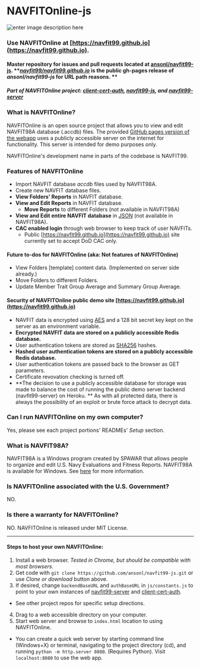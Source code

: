 # NAVFITOnline-js

![enter image description here](https://github.com/navfit99/navfit99.github.io/blob/master/assets/img/navfit99-256.png?raw=true)

### Use NAVFITOnline at **[https://navfit99.github.io](https://navfit99.github.io)**. 

#### Master repository for issues and pull requests located at [ansonl/navfit99-js](https://github.com/ansonl/navfit99-js).  ***[navfit99/navfit99.github.io](https://navfit99.github.io)* is the public gh-pages release of *ansonl/navfit99-js* for URL path reasons. ** 

##### Part of NAVFITOnline project: [client-cert-auth](https://github.com/ansonl/client-cert-auth), [navfit99-js](https://github.com/ansonl/navfit99-js), and [navfit99-server](https://github.com/ansonl/navfit99-server)

### What is NAVFITOnline?
NAVFITOnline is an open source project that allows you to view and edit NAVFIT98A database (.accdb) files. The provided [GitHub pages version of the webapp](https://navfit99.github.io) uses a publicly accessible server on the internet for functionality. This server is intended for demo purposes only. 

NAVFITOnline's development name in parts of the codebase is NAVFIT99.

### Features of NAVFITOnline
- Import NAVFIT database *accdb* files used by NAVFIT98A. 
- Create new NAVFIT database files.
- **View Folders' Reports** in NAVFIT database.
- **View and Edit Reports** in NAVFIT database.
  - **Move Reports** to different Folders (not available in NAVFIT98A)
- **View and Edit entire NAVFIT database** in [JSON](https://developer.mozilla.org/en-US/docs/Learn/JavaScript/Objects/JSON) (not available in NAVFIT98A).
- **CAC enabled login** through web browser to keep track of user NAVFITs. 
  - Public [https://navfit99.github.io](https://navfit99.github.io) site currently set to accept DoD CAC only. 

#### Future to-dos for NAVFITOnline (aka: Not features of NAVFITOnline)
- View Folders [template] content data. (Implemented on server side already.)
- Move Folders to different Folders. 
- Update Member Trait Group Average and Summary Group Average. 
 
#### Security of NAVFITOnline public demo site [https://navfit99.github.io](https://navfit99.github.io)
- NAVFIT data is encrypted using [AES](https://en.wikipedia.org/wiki/Advanced_Encryption_Standard) and a 128 bit secret key kept on the server as an environment variable. 
- **Encrypted NAVFIT data are stored on a publicly accessible Redis database.**
- User authentication tokens are stored as [SHA256](https://csrc.nist.gov/csrc/media/publications/fips/180/4/final/documents/fips180-4-draft-aug2014.pdf) hashes.
-  **Hashed user authentication tokens are stored on a publicly accessible Redis database.**
- User authentication tokens are passed back to the browser as GET parameters. 
- Certificate revovation checking is turned off. 
-  **The decision to use a publicly accessible database for storage was made to balance the cost of running the public demo server backend (navfit99-server) on Heroku. ** As with all protected data, there is always the possibility of an exploit or brute force attack to decrypt data. 

### Can I run NAVFITOnline on my own computer?
Yes, please see each project portions' READMEs' *Setup* section.

### What is NAVFIT98A?
NAVFIT98A is a Windows program created by SPAWAR that allows people to organize and edit U.S. Navy Evaluations and Fitness Reports. NAVFIT98A is available for Windows. See [here](http://www.public.navy.mil/bupers-npc/career/performanceevaluation/Pages/default.aspx) for more information.

### Is NAVFITOnline associated with the U.S. Government?
NO.

### Is there a warranty for NAVFITOnline?
NO. NAVFITOnline is released under MIT License.

-----

#### Steps to host your own NAVFITOnline:

1. Install a web browser. *Tested in Chrome, but should be compatible with most browsers.* 
2. Get code with `git clone https://github.com/ansonl/navfit99-js.git` or use *Clone or download* button above.
3.  If desired, change `backendBaseURL` and `authBaseURL` in `js/constants.js` to point to your own instances of [navfit99-server](https://github.com/ansonl/navfit99-server) and [client-cert-auth](https://github.com/ansonl/client-cert-auth). 
  - See other project repos for specific setup directions.
4. Drag to a web accessible directory on your computer. 
5. Start web server and browse to `index.html` location to using NAVFITOnline. 
  - You can create a quick web server by starting command line (Windows+X) or terminal, navigating to the project directory (cd), and running `python -m http.server 8080`. (Requires Python). Visit `localhost:8080` to use the web app.
